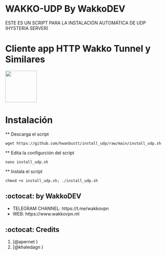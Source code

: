 # WAKKO-UDP By WakkoDEV

ESTE ES UN SCRIPT PARA LA INSTALACIÓN AUTOMÁTICA DE UDP (HYSTERIA SERVER) 



# Cliente app HTTP Wakko Tunnel y Similares

<p>
<a href="https://play.google.com/store/apps/details?id=com.wakko.hwt"><img src="https://play.google.com/intl/en_us/badges/images/generic/en-play-badge.png" height="100"></a>
</p>


# Instalación


** Descarga el script
```
wget https://github.com/hwanbustt/install_udp/raw/main/install_udp.sh
```
** Edita la configurción del script
```
nano install_udp.sh
```
** Instala el script
```
chmod +x install_udp.sh; ./install_udp.sh
```

## :octocat: by WakkoDEV
<ul>
 <li>TELEGRAM CHANNEL: https://t.me/wakkovpn</li>
 <li>WEB: https://www.wakkovpn.ml</li>
 
 </ul>
 
## :octocat: Credits

1. [@apernet )
2. [@khaledagn )
